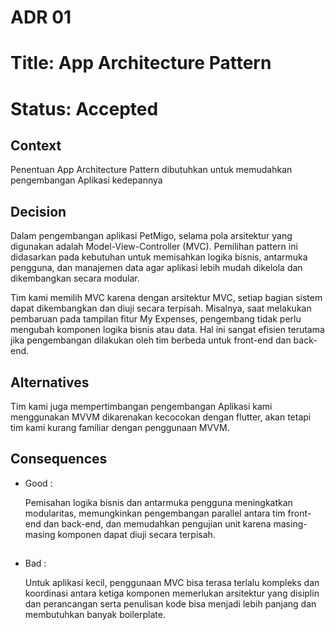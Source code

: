 # ADR 01
# Title: App Architecture Pattern
# Status: Accepted

## Context
Penentuan App Architecture Pattern dibutuhkan untuk memudahkan pengembangan Aplikasi kedepannya

## Decision
Dalam pengembangan aplikasi PetMigo, selama pola arsitektur yang digunakan adalah Model-View-Controller (MVC). Pemilihan pattern ini didasarkan pada kebutuhan untuk memisahkan logika bisnis, antarmuka pengguna, dan manajemen data agar aplikasi lebih mudah dikelola dan dikembangkan secara modular.

Tim kami memilih MVC karena dengan arsitektur MVC, setiap bagian sistem dapat dikembangkan dan diuji secara terpisah. Misalnya, saat melakukan pembaruan pada tampilan fitur My Expenses, pengembang tidak perlu mengubah komponen logika bisnis atau data. Hal ini sangat efisien terutama jika pengembangan dilakukan oleh tim berbeda untuk front-end dan back-end.


## Alternatives
Tim kami juga mempertimbangan pengembangan Aplikasi kami menggunakan MVVM dikarenakan kecocokan dengan flutter, akan tetapi tim kami kurang familiar dengan penggunaan MVVM.


## Consequences
- Good : 

    Pemisahan logika bisnis dan antarmuka pengguna meningkatkan modularitas, memungkinkan pengembangan parallel antara tim front-end dan back-end, dan memudahkan pengujian unit karena masing-masing komponen dapat diuji secara terpisah.
##
- Bad : 

    Untuk aplikasi kecil, penggunaan MVC bisa terasa terlalu kompleks dan koordinasi antara ketiga komponen memerlukan arsitektur yang disiplin dan perancangan serta penulisan kode bisa menjadi lebih panjang dan membutuhkan banyak boilerplate.

